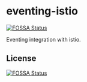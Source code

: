 # eventing-istio
[![FOSSA Status](https://app.fossa.com/api/projects/git%2Bgithub.com%2Fknative-extensions%2Feventing-istio.svg?type=shield)](https://app.fossa.com/projects/git%2Bgithub.com%2Fknative-extensions%2Feventing-istio?ref=badge_shield)


Eventing integration with istio.


## License
[![FOSSA Status](https://app.fossa.com/api/projects/git%2Bgithub.com%2Fknative-extensions%2Feventing-istio.svg?type=large)](https://app.fossa.com/projects/git%2Bgithub.com%2Fknative-extensions%2Feventing-istio?ref=badge_large)